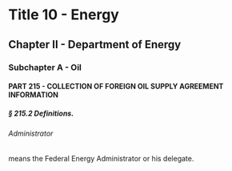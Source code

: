
# Title 10 - Energy
## Chapter II - Department of Energy
### Subchapter A - Oil
#### PART 215 - COLLECTION OF FOREIGN OIL SUPPLY AGREEMENT INFORMATION
##### § 215.2 Definitions.
###### Administrator

means the Federal Energy Administrator or his delegate.
